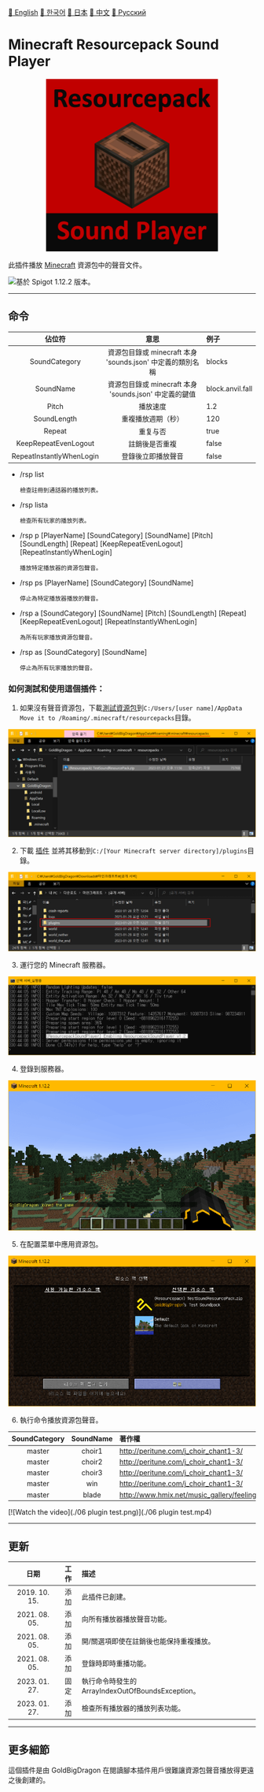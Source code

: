 <a href="../README.md">📕 English</a> <a href="README_KO.md">📕 한국어</a> <a href="README_JP.md">📕 日本</a> <a href="README_CN.md">📕 中文</a> <a href="README_RU.md">📕 Pусский</a>  
# Minecraft Resourcepack Sound Player

<p align="center"><img src="./icon.png" alt="Minecraft Resourcepack Sound Player logo" height="350"></p>

此插件播放 <a href="https://www.minecraft.net/">Minecraft</a> 資源包中的聲音文件。  

<img src="https://img.shields.io/badge/Java-Spigot%20v1.12.2-red" alt="基於 Spigot 1.12.2 版本。">  

---
## 命令
| 佔位符 | 意思 | 例子 |
|:---:|:---:|:---|
| SoundCategory | 資源包目錄或 minecraft 本身 'sounds.json' 中定義的類別名稱 | blocks  |
| SoundName | 資源包目錄或 minecraft 本身 'sounds.json' 中定義的鍵值 | block.anvil.fall |
| Pitch | 播放速度 | 1.2 |
| SoundLength | 重複播放週期（秒） | 120 |
| Repeat | 重复与否 | true |
| KeepRepeatEvenLogout | 註銷後是否重複 | false |
| RepeatInstantlyWhenLogin | 登錄後立即播放聲音 | false |  

* /rsp list
	```
	檢查註冊到通話器的播放列表。
	```
* /rsp lista
	```
	檢查所有玩家的播放列表。
	```
* /rsp p [PlayerName] [SoundCategory] [SoundName] [Pitch] [SoundLength] [Repeat] [KeepRepeatEvenLogout] [RepeatInstantlyWhenLogin]
	```
	播放特定播放器的資源包聲音。
	```
* /rsp ps [PlayerName] [SoundCategory] [SoundName]
	```
	停止為特定播放器播放的聲音。
	```
* /rsp a [SoundCategory] [SoundName] [Pitch] [SoundLength] [Repeat] [KeepRepeatEvenLogout] [RepeatInstantlyWhenLogin]
	```
	為所有玩家播放資源包聲音。
	```
* /rsp as [SoundCategory] [SoundName]
	```
	停止為所有玩家播放的聲音。
	```

### 如何測試和使用這個插件：
1. 如果沒有聲音資源包，下載<a href="./bin/(Resourcepack) TestSoundResourcePack.zip">測試資源包</a>到```C:/Users/[user name]/AppData Move it to /Roaming/.minecraft/resourcepacks```目錄。  
<p align="center"><img src="./01 download resourcepack in your directory.png" alt="下載資源包進行測試。"></p>  
  
2. 下載 <a href="./bin/(Plugin) ResourcepackSoundPlayer.jar">插件</a> 並將其移動到```C:/[Your Minecraft server directory]/plugins```目錄。  
<p align="center"><img src="./02 download plugin in your directory.png" alt="下載插件。"></p>  
  
3. 運行您的 Minecraft 服務器。  
<p align="center"><img src="./03 start your server.png" alt="運行服務器。"></p>  
  
4. 登錄到服務器。  
<p align="center"><img src="./04 login.png" alt="登錄到服務器。"></p>  
  
5. 在配置菜單中應用資源包。  
<p align="center"><img src="./05 apply resourcepack.png" alt="應用資源包。"></p>  
  
6. 執行命令播放資源包聲音。

| SoundCategory | SoundName | 著作權 |
|:---:|:---:|:---|
| master | choir1 | http://peritune.com/j_choir_chant1-3/ |
| master | choir2 | http://peritune.com/j_choir_chant1-3/ |
| master | choir3 | http://peritune.com/j_choir_chant1-3/ |
| master | win | http://peritune.com/j_choir_chant1-3/ |
| master | blade | http://www.hmix.net/music_gallery/feeling/hard.htm |  

[![Watch the video](./06 plugin test.png)](./06 plugin test.mp4)

---

## 更新
| 日期 | 工作 | 描述 |
|:---:|:---:|:---|
| 2019. 10. 15. | 添加 | 此插件已創建。 |
| 2021. 08. 05. | 添加 | 向所有播放器播放聲音功能。 |
| 2021. 08. 05. | 添加 | 開/關選項即使在註銷後也能保持重複播放。 |
| 2021. 08. 05. | 添加 | 登錄時即時重播功能。 |
| 2023. 01. 27. | 固定 | 執行命令時發生的 ArrayIndexOutOfBoundsException。 |  
| 2023. 01. 27. | 添加 | 檢查所有播放器的播放列表功能。 |  

---
## 更多細節
這個插件是由 GoldBigDragon 在閱讀腳本插件用戶很難讓資源包聲音播放得更遠之後創建的。
